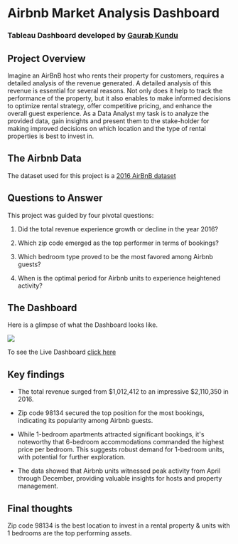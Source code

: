 # Airbnb Market Analysis Dashboard

### Tableau Dashboard developed by [Gaurab Kundu](https://www.linkedin.com/in/gaurab-kundu/)

## Project Overview

Imagine an AirBnB host who rents their property for customers, requires a detailed analysis of the revenue generated. A detailed analysis of this revenue is essential for several reasons. Not only does it help to track the performance of the property, but it also enables to make informed decisions to optimize rental strategy, offer competitive pricing, and enhance the overall guest experience. As a Data Analyst my task is to analyze the provided data, gain insights and present them to the stake-holder for making improved decisions on which location and the type of rental properties is best to invest in. 

## The Airbnb Data
The dataset used for this project is a [2016 AirBnB dataset](https://www.kaggle.com/datasets/alexanderfreberg/airbnb-listings-2016-dataset) 

## Questions to Answer

This project was guided by four pivotal questions:

1. Did the total revenue experience growth or decline in the year 2016?
   
2. Which zip code emerged as the top performer in terms of bookings?
   
3. Which bedroom type proved to be the most favored among Airbnb guests?
   
4. When is the optimal period for Airbnb units to experience heightened activity?

## The Dashboard

Here is a glimpse of what the Dashboard looks like.

<img src="https://github.com/GaurabKundu1/Airbnb-Market-Analysis-Dashboard/assets/86102231/90737516-b190-4c59-b533-5e099b52215f">

To see the Live Dashboard [click here](https://public.tableau.com/views/AirbnbMarketAnalysisDashboard/AirBnbMarketAnalysisDashboard?:language=en-US&:display_count=n&:origin=viz_share_link) 

## Key findings

- The total revenue surged from $1,012,412 to an impressive $2,110,350 in 2016.

- Zip code 98134 secured the top position for the most bookings, indicating its popularity among Airbnb guests.

- While 1-bedroom apartments attracted significant bookings, it's noteworthy that 6-bedroom accommodations commanded the highest price per bedroom. This suggests robust demand for 1-bedroom units, with potential for further exploration.

- The data showed that Airbnb units witnessed peak activity from April through December, providing valuable insights for hosts and property management.

## Final thoughts

Zip code 98134 is the best location to invest in a rental property & units with 1 bedrooms are the top performing assets.

